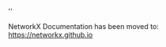 '<meta http-equiv="refresh" content="0; URL=https://networkx.github.io/documentation/latest/./_modules/networkx/algorithms/traversal/breadth_first_search.html">'

NetworkX Documentation has been moved to:<br><a href="https://networkx.github.io">https://networkx.github.io</a>
